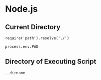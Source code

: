 # Node.js

## Current Directory

    require('path').resolve('./')
    
    process.env.PWD

## Directory of Executing Script

    __dirname

